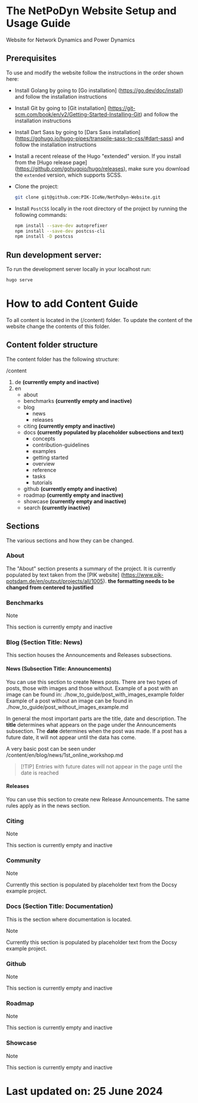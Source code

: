 # The NetPoDyn Website Setup and Usage Guide
Website for Network Dynamics and Power Dynamics


## Prerequisites

To use and modify the website follow the instructions in the order shown here:

- Install Golang by going to [Go installation] (https://go.dev/doc/install) and follow the installation instructions

- Install Git by going to [Git installation] (https://git-scm.com/book/en/v2/Getting-Started-Installing-Git) 
and follow the installation instructions

- Install Dart Sass by going to [Dars Sass installation] (https://gohugo.io/hugo-pipes/transpile-sass-to-css/#dart-sass)
and follow the installation instructions

- Install a recent release of the Hugo "extended" version. If you install from the [Hugo release page]
  (https://github.com/gohugoio/hugo/releases), make sure you download the `extended` version, which supports SCSS.

- Clone the project:
  ```sh
  git clone git@github.com:PIK-ICoNe/NetPoDyn-Website.git
  ```

- Install `PostCSS` locally in the root directory of the project by running the following commands:
  ```sh
  npm install --save-dev autoprefixer
  npm install --save-dev postcss-cli
  npm install -D postcss
  ```


## Run development server:

To run the development server locally in your localhost run:
  ```sh
  hugo serve
  ```




# How to add Content Guide

To all content is located in the (/content) folder. To update the content of the website change the contents of this 
folder.


## Content folder structure

The content folder has the following structure:

/content
1. de __(currently empty and inactive)__
2. en
    - about 
    - benchmarks __(currently empty and inactive)__
    - blog
        - news
        - releases
    - citing __(currently empty and inactive)__
    - docs __(currently populated by placeholder subsections and text)__
        - concepts
        - contribution-guidelines
        - examples
        - getting started
        - overview
        - reference
        - tasks
        - tutorials
    - github __(currently empty and inactive)__
    - roadmap __(currently empty and inactive)__
    - showcase __(currently empty and inactive)__
    - search __(currently inactive)__


## Sections

The various sections and how they can be changed.


### About

The "About" section presents a summary of the project. It is currently populated by text taken from the [PIK website]
(https://www.pik-potsdam.de/en/output/projects/all/1005). 
__the formatting needs to be changed from centered to justified__


### Benchmarks

> [!NOTE] 
> This section is currently empty and inactive


### Blog (Section Title: News)

This section houses the Announcements and Releases subsections. 

#### News (Subsection Title: Announcements)

You can use this section to create News posts. 
There are two types of posts, those with images and those without. 
Example of a post with an image can be found in: ./how_to_guide/post_with_images_example folder
Example of a post without an image can be found in ./how_to_guide/post_without_images_example.md

In general the most important parts are the title, date and description. 
The **title** determines what appears on the page under the Announcements subsection. 
The **date** determines when the post was made. If a post has a future date, it will not appear until the data has come.

A very basic post can be seen under /content/en/blog/news/1st_online_workshop.md

> [!TIP] Entries with future dates will not appear in the page until the date is reached


#### Releases

You can use this section to create new Release Announcements. The same rules apply as in the news section.



### Citing

> [!NOTE]
> This section is currently empty and inactive


### Community

> [!NOTE] 
> Currently this section is populated by placeholder text from the Docsy example project.


### Docs (Section Title: Documentation)

This is the section where documentation is located.
> [!NOTE] 
> Currently this section is populated by placeholder text from the Docsy example project.


### Github

> [!NOTE] 
> This section is currently empty and inactive


### Roadmap

> [!NOTE] 
> This section is currently empty and inactive


### Showcase

> [!NOTE] 
> This section is currently empty and inactive


# Last updated on: 25 June 2024